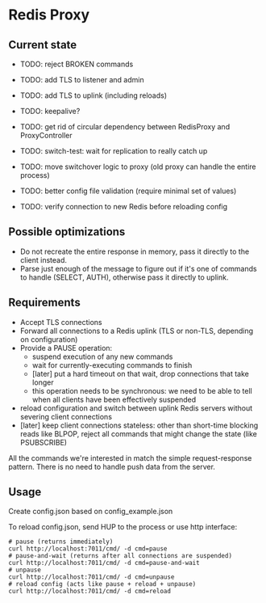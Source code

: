 Redis Proxy
===========


Current state
-------------

 - TODO: reject BROKEN commands
 - TODO: add TLS to listener and admin
 - TODO: add TLS to uplink (including reloads)
 - TODO: keepalive?
 - TODO: get rid of circular dependency between RedisProxy and ProxyController

 - TODO: switch-test: wait for replication to really catch up
 - TODO: move switchover logic to proxy (old proxy can handle the entire process)
 - TODO: better config file validation (require minimal set of values)
 - TODO: verify connection to new Redis before reloading config


Possible optimizations
----------------------

 - Do not recreate the entire response in memory, pass it directly to
   the client instead.
 - Parse just enough of the message to figure out if it's one of
   commands to handle (SELECT, AUTH), otherwise pass it directly to
   uplink.

Requirements
------------

- Accept TLS connections
- Forward all connections to a Redis uplink (TLS or non-TLS, depending
  on configuration)
- Provide a PAUSE operation:
  - suspend execution of any new commands
  - wait for currently-executing commands to finish
  - [later] put a hard timeout on that wait, drop connections that
    take longer
  - this operation needs to be synchronous: we need to be able to tell
    when all clients have been effectively suspended
- reload configuration and switch between uplink Redis servers without
  severing client connections
- [later] keep client connections stateless: other than short-time
  blocking reads like BLPOP, reject all commands that might change the
  state (like PSUBSCRIBE)


All the commands we're interested in match the simple request-response
pattern.  There is no need to handle push data from the server.


Usage
-----

Create config.json based on config_example.json

To reload config.json, send HUP to the process or use http interface:

```
# pause (returns immediately)
curl http://localhost:7011/cmd/ -d cmd=pause
# pause-and-wait (returns after all connections are suspended)
curl http://localhost:7011/cmd/ -d cmd=pause-and-wait
# unpause
curl http://localhost:7011/cmd/ -d cmd=unpause
# reload config (acts like pause + reload + unpause)
curl http://localhost:7011/cmd/ -d cmd=reload
```
